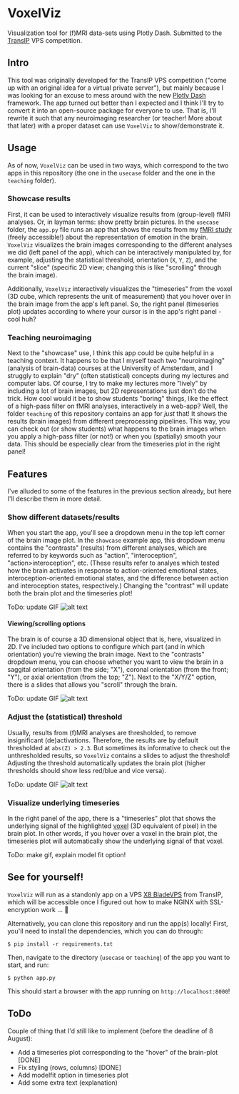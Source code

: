 # VoxelViz
Visualization tool for (f)MRI data-sets using Plotly Dash. Submitted to the [TransIP](https://www.transip.nl/) VPS competition.

## Intro
This tool was originally developed for the TransIP VPS competition ("come up with an original idea
for a virtual private server"), but mainly because I was looking for an excuse to mess around with
the new [Plotly Dash](https://plot.ly/dash) framework. The app turned out better than I expected and
I think I'll try to convert it into an open-source package for everyone to use. That is, I'll rewrite
it such that any neuroimaging researcher (or teacher! More about that later) with a proper dataset
can use `VoxelViz` to show/demonstrate it.

## Usage
As of now, `VoxelViz` can be used in two ways, which correspond to the two apps in this
repository (the one in the `usecase` folder and the one in the `teaching` folder).

### Showcase results
First, it can be used to interactively visualize results from (group-level) fMRI analyses. 
Or, in layman terms: show pretty brain pictures. In the `usecase` folder, the `app.py` file
runs an app that shows the results from my [fMRI study](https://academic.oup.com/scan/article/12/7/1025/3798709/Shared-states-using-MVPA-to-test-neural-overlap) (freely accessible!) about the representation
of emotion in the brain. `VoxelViz` visualizes the brain images corresponding to the different
analyses we did (left panel of the app), which can be interactively manipulated by, for example, adjusting the statistical
threshold, orientation (`X`, `Y`, `Z`), and the current "slice" (specific 2D view; changing this is 
like "scrolling" through the brain image).

Additionally, `VoxelViz` interactively visualizes the
"timeseries" from the voxel (3D cube, which represents the unit of measurement) that you hover over
in the brain image from the app's left panel. So, the right panel (timeseries plot) updates according
to where your cursor is in the app's right panel - cool huh? 

### Teaching neuroimaging
Next to the "showcase" use, I think this app could be quite helpful in a teaching context. 
It happens to be that I myself teach two "neuroimaging" (analysis of brain-data) courses at the
University of Amsterdam, and I struggly to explain "dry" (often statistical) concepts during my
lectures and computer labs. Of course, I try to make my lectures more "lively" by including a lot
of brain images, but 2D representations just don't do the trick. How cool would it be to show students
"boring" things, like the effect of a high-pass filter on fMRI analyses, interactively in a web-app?
Well, the folder `teaching` of this repository contains an app for *just* that! It shows the results
(brain images) from different preprocessing pipelines. This way, you can check out (or show students)
what happens to the brain images when you apply a high-pass filter (or not!) or when you (spatially)
smooth your data. This should be especially clear from the timeseries plot in the right panel!

## Features
I've alluded to some of the features in the previous section already, but here I'll describe them
in more detail.

### Show different datasets/results
When you start the app, you'll see a dropdown menu in the top left corner of the brain image plot.
In the `showcase` example app, this dropdown menu contains the "contrasts" (results) from different
analyses, which are referred to by keywords such as "action", "interoception", "action>interoception", etc.
(These results refer to analyes which tested how the brain activates in response to action-oriented emotional
states, interoception-oriented emotional states, and the difference between action and interoception states,
respectively.) Changing the "contrast" will update both the brain plot and the timeseries plot!

ToDo: update GIF
![alt text](https://github.com/lukassnoek/VoxelViz/raw/master/img/different_datasets.gif "Logo Title Text 1")

#### Viewing/scrolling options
The brain is of course a 3D dimensional object that is, here, visualized in 2D. I've included two options
to configure which part (and in which orientation) you're viewing the brain image. Next to the "contrasts"
dropdown menu, you can choose whether you want to view the brain in a saggital orientation (from the side; "X"),
coronal orientation (from the front; "Y"), or axial orientation (from the top; "Z"). Next to the "X/Y/Z" option,
there is a slides that allows you "scroll" through the brain.

ToDo: update GIF
![alt text](https://github.com/lukassnoek/VoxelViz/raw/master/img/scrolling.gif "Logo Title Text 1")

### Adjust the (statistical) threshold
Usually, results from (f)MRI analyses are thresholded, to remove insignificant (de)activations. Therefore,
the results are by default thresholded at `abs(Z) > 2.3`. But sometimes its informative to check out the
unthresholded results, so `VoxelViz` contains a slides to adjust the threshold! Adjusting the threshold
automatically updates the brain plot (higher thresholds should show less red/blue and vice versa).

ToDo: update GIF
![alt text](https://github.com/lukassnoek/VoxelViz/raw/master/img/threshold.gif "Logo Title Text 1")

### Visualize underlying timeseries
In the right panel of the app, there is a "timeseries" plot that shows the underlying signal of
the highlighted [voxel](https://en.wikipedia.org/wiki/Voxel) (3D equivalent of pixel) in the brain plot.
In other words, if you hover over a voxel in the brain plot, the timeseries plot will automatically show
the underlying signal of that voxel. 

ToDo: make gif, explain model fit option!

## See for yourself!
`VoxelViz` will run as a standonly app on a VPS [X8 BladeVPS](https://www.transip.nl/vps/)
from TransIP, which will be accessible once I figured out how to make NGINX with SSL-encryption
work ... :grimacing:

Alternatively, you can clone this repository and run the app(s) locally! First, you'll need to
install the dependencies, which you can do through:

	$ pip install -r requirements.txt

Then, navigate to the directory (`usecase` or `teaching`) of the app you want to start, and
run:

	$ python app.py

This should start a browser with the app running on `http://localhost:8000`!

## ToDo
Couple of thing that I'd still like to implement (before the deadline of 8 August):

- Add a timeseries plot corresponding to the "hover" of the brain-plot [DONE]
- Fix styling (rows, columns) [DONE]
- Add modelfit option in timeseries plot
- Add some extra text (explanation)
